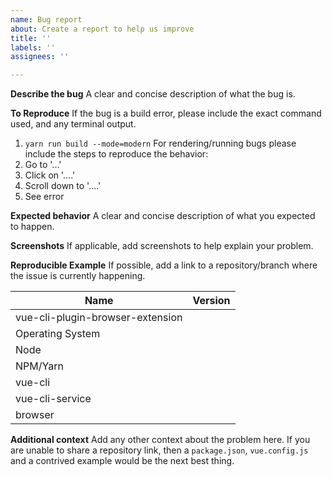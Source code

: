 ```yaml
---
name: Bug report
about: Create a report to help us improve
title: ''
labels: ''
assignees: ''

---
```


**Describe the bug**
A clear and concise description of what the bug is.

**To Reproduce**
If the bug is a build error, please include the exact command used, and any terminal output.
1. `yarn run build --mode=modern`
For rendering/running bugs please include the steps to reproduce the behavior:
1. Go to '...'
2. Click on '....'
3. Scroll down to '....'
4. See error

**Expected behavior**
A clear and concise description of what you expected to happen.

**Screenshots**
If applicable, add screenshots to help explain your problem.

**Reproducible Example**
If possible, add a link to a repository/branch where the issue is currently happening.

|Name|Version|
|-------|--------|
| vue-cli-plugin-browser-extension| |
| Operating System | |
| Node | |
| NPM/Yarn | |
| vue-cli | |
| vue-cli-service | |
| browser | |

**Additional context**
Add any other context about the problem here. If you are unable to share a repository link, then a `package.json`, `vue.config.js` and a contrived example would be the next best thing.
